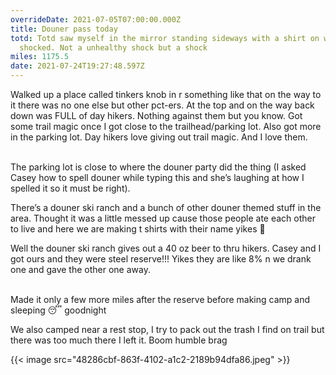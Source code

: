 ```yaml
---
overrideDate: 2021-07-05T07:00:00.000Z
title: Douner pass today
totd: Totd saw myself in the mirror standing sideways with a shirt on was
  shocked. Not a unhealthy shock but a shock
miles: 1175.5
date: 2021-07-24T19:27:48.597Z
---
```

Walked up a place called tinkers knob in r something like that on the way to it there was no one else but other pct-ers. At the top and on the way back down was FULL of day hikers. Nothing against them but you know. Got some trail magic once I got close to the trailhead/parking lot. Also got more in the parking lot. Day hikers love giving out trail magic. And I love them. 

\
The parking lot is close to where the douner party did the thing (I asked Casey how to spell douner while typing this and she’s laughing at how I spelled it so it must be right). 



There’s a douner ski ranch and a bunch of other douner themed stuff in the area. Thought it was a little messed up cause those people ate each other to live and here we are making t shirts with their name yikes 😬 



Well the douner ski ranch gives out a 40 oz beer to thru hikers. Casey and I got ours and they were steel reserve!!! Yikes they are like 8% n we drank one and gave the other one away.

\
Made it only a few more miles after the reserve before making camp and sleeping 😴 goodnight 



We also camped near a rest stop, I try to pack out the trash I find on trail but there was too much there I left it. Boom humble brag



{{< image src="48286cbf-863f-4102-a1c2-2189b94dfa86.jpeg"   >}}